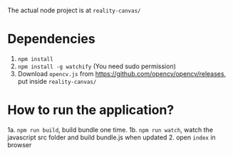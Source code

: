 The actual node project is at `reality-canvas/`

# Dependencies

1. `npm install`
2. `npm install -g watchify` (You need sudo permission)
3. Download `opencv.js` from https://github.com/opencv/opencv/releases, put inside `reality-canvas/`

# How to run the application?

1a. `npm run build`, build bundle one time.
1b. `npm run watch`, watch the javascript src folder and build bundle.js when updated
2. open `index` in browser
